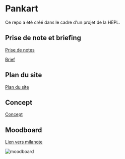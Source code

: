 # Pankart

Ce repo a été créé dans le cadre d'un projet de la HEPL.

## Prise de note et briefing

<a href="prise_de_notes.md">Prise de notes</a>

<a href="brief.pdf">Brief</a>

## Plan du site 

<a href="plan_site.md">Plan du site</a>

## Concept

<a href="concept.md">Concept</a>

## Moodboard
[Lien vers milanote](https://app.milanote.com/1Ld0e91zxVkL5w?p=2tvGwAqP6nK)

![moodboard](moodboard.png)